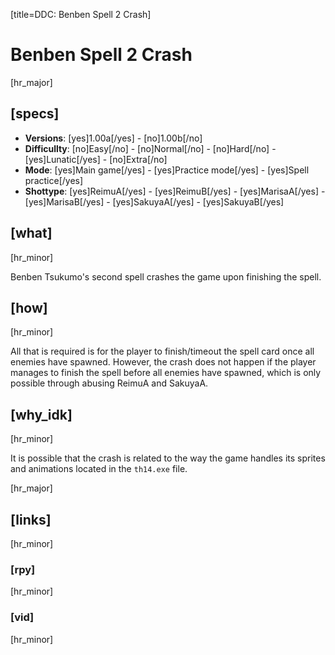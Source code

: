 [title=DDC: Benben Spell 2 Crash]
# Benben Spell 2 Crash

[hr_major]
## [specs]

* **Versions**: [yes]1.00a[/yes] - [no]1.00b[/no]
* **Difficullty**: [no]Easy[/no] - [no]Normal[/no] - [no]Hard[/no] - [yes]Lunatic[/yes] - [no]Extra[/no]
* **Mode**: [yes]Main game[/yes] -  [yes]Practice mode[/yes] - [yes]Spell practice[/yes]
* **Shottype**: [yes]ReimuA[/yes] - [yes]ReimuB[/yes] - [yes]MarisaA[/yes] - [yes]MarisaB[/yes] - [yes]SakuyaA[/yes] - [yes]SakuyaB[/yes]

## [what]
[hr_minor]

Benben Tsukumo's second spell crashes the game upon finishing the spell.

## [how]
[hr_minor]

All that is required is for the player to finish/timeout the spell card once all enemies have spawned.
However, the crash does not happen if the player manages to finish the spell before all enemies have spawned, which is only possible through abusing ReimuA and SakuyaA.


## [why_idk]
[hr_minor]

It is possible that the crash is related to the way the game handles its sprites and animations located in the  ``th14.exe`` file.

[hr_major]
## [links]
[hr_minor]
### [rpy]
[hr_minor]
### [vid]
[hr_minor]
